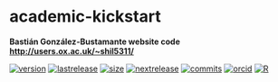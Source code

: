 # academic-kickstart
**Bastián González-Bustamante website code** \
**http://users.ox.ac.uk/~shil5311/**

[![version](https://img.shields.io/badge/version-v2.5.2-blue.svg)](http://users.ox.ac.uk/~shil5311/) [![lastrelease](https://img.shields.io/badge/latest%20release-February%202020-orange.svg)](http://users.ox.ac.uk/~shil5311/) [![size](https://img.shields.io/badge/HTML%20size-4%2E34MB-blue.svg)](http://users.ox.ac.uk/~shil5311/) [![nextrelease](https://img.shields.io/badge/next%20release-February%202020-red.svg)](https://github.com/bgonzalezbustamante/academic-hugo/blob/master/changelog.txt) [![commits](https://img.shields.io/badge/commits-10-yellow.svg)](https://github.com/bgonzalezbustamante/academic-hugo/blob/master/changelog.txt) [![orcid](https://img.shields.io/badge/ORCID%20iD-0000--0003--1510--6820-brightgreen.svg)](http://orcid.org/0000-0003-1510-6820) [![R](https://img.shields.io/badge/Made%20with-R%20v3.6.1-1f425f.svg)](https://cran.r-project.org/)
